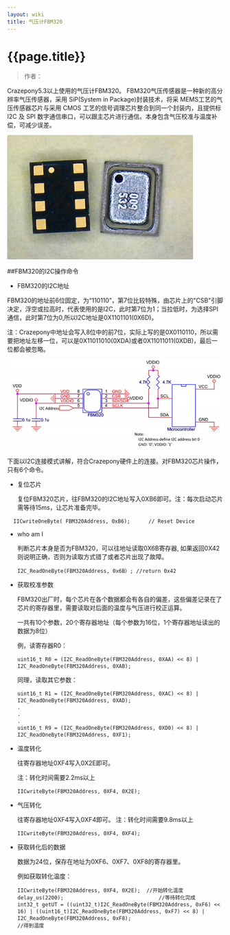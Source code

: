 ```yaml
---
layout: wiki
title: 气压计FBM320
---
```


# {{page.title}}

> 作者： 

Crazepony5.3以上使用的气压计FBM320。
FBM320气压传感器是一种新的高分辨率气压传感器，采用 SiP(System in Package)封装技术，将采 MEMS工艺的气压传感器芯片与采用 CMOS 工艺的信号调理芯片整合到同一个封装内，且提供标I2C 及 SPI 数字通信串口，可以跟主芯片进行通信。本身包含气压校准与温度补偿，可减少误差。

![](/assets/img/FBM320-1.jpg)

##FBM320的I2C操作命令
* FBM320的I2C地址

FBM320的地址前6位固定，为“110110”，第7位比较特殊，由芯片上的"CSB"引脚决定，浮空或拉高时，代表使用的是I2C，此时第7位为1；当拉低时，为选择SPI通信，此时第7位为0,所以I2C地址是0X1101101(0X6D)。

  注：Crazepony中地址会写入8位中的前7位，实际上写的是0X0110110，所以需要把地址左移一位，可以是0X11011010(0XDA)或者0X11011011(0XDB)，最后一位都会被忽略。

![](/assets/img/FBM320-2.jpg)

下面以I2C连接模式讲解，符合Crazepony硬件上的连接。对FBM320芯片操作，只有6个命令。

* 复位芯片

  复位FBM320芯片，往FBM320的I2C地址写入0XB6即可。注：每次启动芯片需等待15ms，让芯片准备完毕。
~~~
  IICwriteOneByte( FBM320Address, 0xB6);      // Reset Device
~~~
* who am I

  判断芯片本身是否为FBM320，可以往地址读取0X6B寄存器, 如果返回0X42则说明正确，否则为读取方式错了或者芯片出现了故障。

  ~~~
  I2C_ReadOneByte(FBM320Address, 0x6B）;	//return 0x42
  ~~~


* 获取校准参数

  FBM320出厂时，每个芯片在各个数据都会有各自的偏差，这些偏差记录在了芯片的寄存器里，需要读取对后面的温度与气压进行校正运算。

  一共有10个参数，20个寄存器地址（每个参数为16位，1个寄存器地址读出的数据为8位）

  例，读寄存器R0：

  ~~~
  uint16_t R0 = (I2C_ReadOneByte(FBM320Address, 0XAA) << 8) | I2C_ReadOneByte(FBM320Address, 0XAB);
  ~~~

  同理，读取其它参数：

  ~~~
  uint16_t R1 = (I2C_ReadOneByte(FBM320Address, 0XAC) << 8) | I2C_ReadOneByte(FBM320Address, 0XAD);
  .
  .
  .
  uint16_t R9 = (I2C_ReadOneByte(FBM320Address, 0XD0) << 8) | I2C_ReadOneByte(FBM320Address, 0XF1);
  ~~~

* 温度转化

  往寄存器地址0XF4写入0X2E即可。

  注：转化时间需要2.2ms以上

  ~~~
  IICwriteByte(FBM320Address, 0XF4, 0X2E);
  ~~~


* 气压转化

  往寄存器地址0XF4写入0XF4即可。
  注：转化时间需要9.8ms以上
  ~~~
  IICwriteByte(FBM320Address, 0XF4, 0XF4);
  ~~~


* 获取转化后的数据

  数据为24位，保存在地址为0XF6、0XF7、0XF8的寄存器里。

  例如获取转化温度：

  ~~~
  IICwriteByte(FBM320Address, 0XF4, 0X2E);	//开始转化温度
  delay_us(2200);								//等待转化完成
  int32_t getUT = ((uint32_t)I2C_ReadOneByte(FBM320Address, 0xF6) << 16) | ((uint16_t)I2C_ReadOneByte(FBM320Address, 0xF7) << 8) | I2C_ReadOneByte(FBM320Address, 0xF8);										//得到温度
  ~~~

  ​